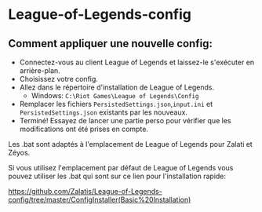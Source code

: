 # League-of-Legends-config

## Comment appliquer une nouvelle config:
* Connectez-vous au client League of Legends et laissez-le s'exécuter en arrière-plan.
* Choisissez votre config.
* Allez dans le répertoire d'installation de League of Legends.
    * Windows: `C:\Riot Games\League of Legends\Config`
* Remplacer les fichiers `PersistedSettings.json`,`input.ini` et `PersistedSettings.json` existants par les nouveaux.
* Terminé! Essayez de lancer une partie perso pour vérifier que les modifications ont été prises en compte.

Les .bat sont adaptés à l'emplacement de League of Legends pour Zalati et Zéyos.

Si vous utilisez l'emplacement par défaut de League of Legends vous pouvez utiliser les .bat qui sont sur ce lien pour l'installation rapide:

https://github.com/Zalatis/League-of-Legends-config/tree/master/ConfigInstaller(Basic%20Installation)
